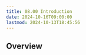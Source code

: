 ```yaml
---
title: 08.00 Introduction
date: 2024-10-16T09:00:00
lastmod: 2024-10-13T18:45:56
---
```


## Overview
